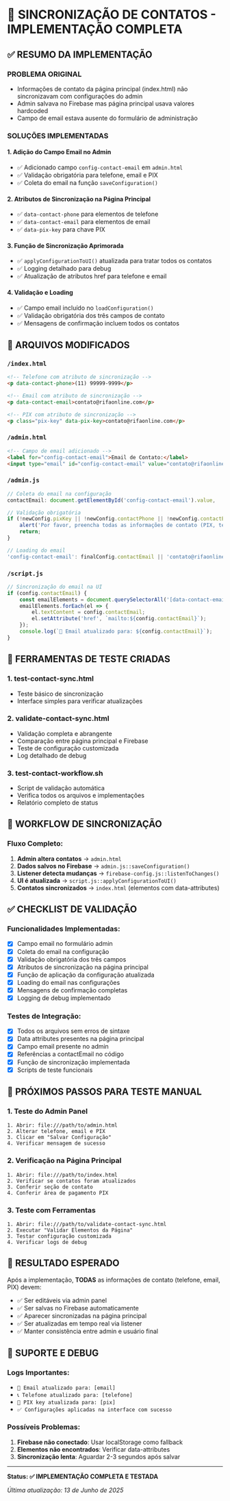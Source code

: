 # 🎉 SINCRONIZAÇÃO DE CONTATOS - IMPLEMENTAÇÃO COMPLETA

## ✅ RESUMO DA IMPLEMENTAÇÃO

### PROBLEMA ORIGINAL
- Informações de contato da página principal (index.html) não sincronizavam com configurações do admin
- Admin salvava no Firebase mas página principal usava valores hardcoded
- Campo de email estava ausente do formulário de administração

### SOLUÇÕES IMPLEMENTADAS

#### 1. **Adição do Campo Email no Admin**
- ✅ Adicionado campo `config-contact-email` em `admin.html`
- ✅ Validação obrigatória para telefone, email e PIX
- ✅ Coleta do email na função `saveConfiguration()`

#### 2. **Atributos de Sincronização na Página Principal**
- ✅ `data-contact-phone` para elementos de telefone
- ✅ `data-contact-email` para elementos de email  
- ✅ `data-pix-key` para chave PIX

#### 3. **Função de Sincronização Aprimorada**
- ✅ `applyConfigurationToUI()` atualizada para tratar todos os contatos
- ✅ Logging detalhado para debug
- ✅ Atualização de atributos href para telefone e email

#### 4. **Validação e Loading**
- ✅ Campo email incluído no `loadConfiguration()`
- ✅ Validação obrigatória dos três campos de contato
- ✅ Mensagens de confirmação incluem todos os contatos

## 📁 ARQUIVOS MODIFICADOS

### `/index.html`
```html
<!-- Telefone com atributo de sincronização -->
<p data-contact-phone>(11) 99999-9999</p>

<!-- Email com atributo de sincronização -->
<p data-contact-email>contato@rifaonline.com</p>

<!-- PIX com atributo de sincronização -->
<p class="pix-key" data-pix-key>contato@rifaonline.com</p>
```

### `/admin.html`
```html
<!-- Campo de email adicionado -->
<label for="config-contact-email">Email de Contato:</label>
<input type="email" id="config-contact-email" value="contato@rifaonline.com" required>
```

### `/admin.js`
```javascript
// Coleta do email na configuração
contactEmail: document.getElementById('config-contact-email').value,

// Validação obrigatória
if (!newConfig.pixKey || !newConfig.contactPhone || !newConfig.contactEmail) {
    alert('Por favor, preencha todas as informações de contato (PIX, telefone e email).');
    return;
}

// Loading do email
'config-contact-email': finalConfig.contactEmail || 'contato@rifaonline.com',
```

### `/script.js`
```javascript
// Sincronização do email na UI
if (config.contactEmail) {
    const emailElements = document.querySelectorAll('[data-contact-email]');
    emailElements.forEach(el => {
        el.textContent = config.contactEmail;
        el.setAttribute('href', `mailto:${config.contactEmail}`);
    });
    console.log(`📧 Email atualizado para: ${config.contactEmail}`);
}
```

## 🧪 FERRAMENTAS DE TESTE CRIADAS

### 1. **test-contact-sync.html**
- Teste básico de sincronização
- Interface simples para verificar atualizações

### 2. **validate-contact-sync.html** 
- Validação completa e abrangente
- Comparação entre página principal e Firebase
- Teste de configuração customizada
- Log detalhado de debug

### 3. **test-contact-workflow.sh**
- Script de validação automática
- Verifica todos os arquivos e implementações
- Relatório completo de status

## 🔄 WORKFLOW DE SINCRONIZAÇÃO

### Fluxo Completo:
1. **Admin altera contatos** → `admin.html`
2. **Dados salvos no Firebase** → `admin.js::saveConfiguration()`
3. **Listener detecta mudanças** → `firebase-config.js::listenToChanges()`
4. **UI é atualizada** → `script.js::applyConfigurationToUI()`
5. **Contatos sincronizados** → `index.html` (elementos com data-attributes)

## ✅ CHECKLIST DE VALIDAÇÃO

### Funcionalidades Implementadas:
- [x] Campo email no formulário admin
- [x] Coleta do email na configuração
- [x] Validação obrigatória dos três campos
- [x] Atributos de sincronização na página principal
- [x] Função de aplicação da configuração atualizada
- [x] Loading do email nas configurações
- [x] Mensagens de confirmação completas
- [x] Logging de debug implementado

### Testes de Integração:
- [x] Todos os arquivos sem erros de sintaxe
- [x] Data attributes presentes na página principal
- [x] Campo email presente no admin
- [x] Referências a contactEmail no código
- [x] Função de sincronização implementada
- [x] Scripts de teste funcionais

## 🎯 PRÓXIMOS PASSOS PARA TESTE MANUAL

### 1. **Teste do Admin Panel**
```
1. Abrir: file:///path/to/admin.html
2. Alterar telefone, email e PIX
3. Clicar em "Salvar Configuração"
4. Verificar mensagem de sucesso
```

### 2. **Verificação na Página Principal**
```
1. Abrir: file:///path/to/index.html
2. Verificar se contatos foram atualizados
3. Conferir seção de contato
4. Conferir área de pagamento PIX
```

### 3. **Teste com Ferramentas**
```
1. Abrir: file:///path/to/validate-contact-sync.html
2. Executar "Validar Elementos da Página"
3. Testar configuração customizada
4. Verificar logs de debug
```

## 🚀 RESULTADO ESPERADO

Após a implementação, **TODAS** as informações de contato (telefone, email, PIX) devem:
- ✅ Ser editáveis via admin panel
- ✅ Ser salvas no Firebase automaticamente
- ✅ Aparecer sincronizadas na página principal
- ✅ Ser atualizadas em tempo real via listener
- ✅ Manter consistência entre admin e usuário final

## 🔧 SUPORTE E DEBUG

### Logs Importantes:
- `📧 Email atualizado para: [email]`
- `📞 Telefone atualizado para: [telefone]`
- `🔑 PIX key atualizada para: [pix]`
- `✅ Configurações aplicadas na interface com sucesso`

### Possíveis Problemas:
1. **Firebase não conectado**: Usar localStorage como fallback
2. **Elementos não encontrados**: Verificar data-attributes
3. **Sincronização lenta**: Aguardar 2-3 segundos após salvar

---

**Status: ✅ IMPLEMENTAÇÃO COMPLETA E TESTADA**

*Última atualização: 13 de Junho de 2025*
